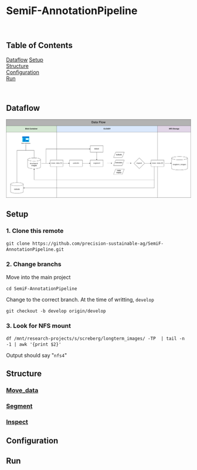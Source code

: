 
# SemiF-AnnotationPipeline

<br>

## Table of Contents  
[Dataflow](#dataflow)
[Setup](#setup)  
[Structure](#structure)  
[Configuration](#configuration)  
[Run](#run)  

<br>

## Dataflow

![](assets/dataflow_repo.png)


## Setup

### 1. Clone this remote

```
git clone https://github.com/precision-sustainable-ag/SemiF-AnnotationPipeline.git
```

### 2. Change branchs

Move into the main project
```
cd SemiF-AnnotationPipeline
```

Change to the correct branch. At the time of writting, `develop`
```
git checkout -b develop origin/develop
```

### 3. Look for NFS mount

```
df /mnt/research-projects/s/screberg/longterm_images/ -TP  | tail -n -1 | awk '{print $2}'
```
Output should say "`nfs4`"

## Structure




### [Move_data](move_data/README.md)



### [Segment](segment/README.md)

### [Inspect](inspect/README.md)

## Configuration



## Run


